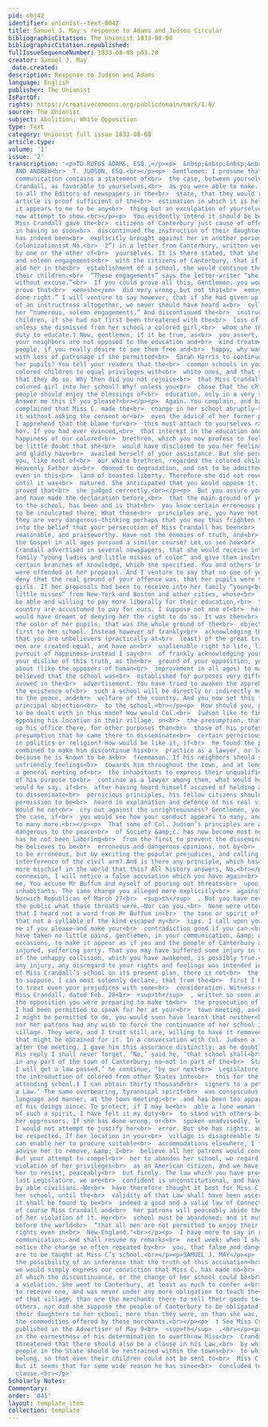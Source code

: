 ```yaml
---
pid: obj42
identifier: unionist--text-0042
title: Samuel J. May's response to Adams and Judson Circular
bibliographicCitation: The Unionist 1833-08-08
bibliographicCitation.republished: 
fullIssueSequenceNumber: 1833-08-08 p03.28
creator: Samuel J. May
_date.created: 
description: Response to Judson and Adams
language: English
publisher: The Unionist
IsPartOf: 
rights: https://creativecommons.org/publicdomain/mark/1.0/
source: The Unionist
subject: Abolition; White Opposition
type: Text
category: Unionist full issue 1833-08-08
article.type: 
volume: '1'
issue: '2'
transcription: '<p>TO RUFUS ADAMS, ESQ.,</p><p>  &nbsp;&nbsp;&nbsp;&nbsp;&nbsp;&nbsp;&nbsp;&nbsp;&nbsp;&nbsp;&nbsp;
  AND ANDREW<br>  T. JUDSON, ESQ.<br></p><p>  Gentlemen: I presume that the foregoing
  communication contains a statement of<br>  the case, between yourselves &amp; Miss
  Crandall, as favorable to yourselves,<br>  as you were able to make. The request
  to all the Editors of newspapers in the<br>  state, that they would republish the
  article is proof sufficient of the<br>  estimation in which it is held. Still, gentlemen,
  it appears to me to be any<br>  thing but an exculpation of yourselves. This I shall
  now attempt to show.<br></p><p>  You evidently intend it should be believed, that
  Miss Crandall gave the<br>  citizens of Canterbury just cause of offence, at first,
  in having so soon<br>  discontinued the instruction of their daughters. The charge
  has indeed been<br>  explicitly brought against her in another periodical (“the
  Colonizationist No.<br>  2”) in a letter from Canterbury, written very probably
  by one or the other of<br>  yourselves. It is there stated, that she “made numerous
  and solemn engagements<br>  with the citizens of Canterbury, that if they would
  aid her in the<br>  establishment of a school, she would continue the school for
  their children.<br>  “These engagements” says the letter-writer “she has violated
  without excuse.”<br>  If you could prove all this, Gentlemen, you would certainly
  prove that<br>  <em>she</em>  did very wrong, but not that<br>  <em>you</em>  have
  done right.” I will venture to say however, that if she had given up the<br>  office&nbsp;
  of an instructress altogether, we never should have heard a<br>  syllable about
  her “numerous, solemn engagements.” And discontinued the<br>  instruction of your
  children, if she had not first been threatened with the<br>  loss of your patronage,
  unless she dismissed from her school a colored girl,<br>  whom she thought it her
  duty to educate.† Now, gentlemen, if it be true, as<br>  you assert, that you and
  your neighbors are not opposed to the education and<br>  kind treatment of colored
  people, if you really desire to see them free and<br>  happy, why was Miss C. threatened
  with loss of patronage if she permitted<br>  Sarah Harris to continue as one of
  her pupils? You tell your readers that the<br>  common schools in your town admit
  colored children to equal privileges with<br>  white ones, and that you rejoice
  that they do so. Why then did you not rejoice<br>  that Miss Crandall admitted a
  colored girl into her school? Why! unless you<br>  chose that the children of colored
  people should enjoy the blessings of<br>  education, only in a very stinted measure?
  Answer me this if you please?<br></p><p>  Again. You complain, and have elsewhere
  complained that Miss C. made the<br>  change in her school abruptly—that she did
  it without asking the consent or<br>  even the advice of her former patrons.&nbsp;
  I apprehend that the blame for<br>  this must attach to yourselves rather than to
  her. If you had ever evinced,<br>  that interest in the education and freedom and
  happiness of our colored<br>  brethren, which you now profess to feel, there can
  be little doubt that she<br>  would have disclosed to you her feelings and her purposes;
  and gladly have<br>  availed herself of your assistance. But she perceived that
  you, like most of<br>  our white brethren, regarded the colored children of our
  Heavenly Father as<br>  doomed to degradation, and not to be admitted to equal privileges
  even in this<br>  land of boasted liberty. Therefore she did not reveal her plan
  until it was<br>  matured. She anticipated that you would oppose it. The event has
  proved that<br>  she judged correctly.<br></p><p>  But you assure your fellow-citizens,
  and have made the declaration before,<br>  that the main ground of your opposition
  to the school, has been and is that<br>  you know certain erroneous principles were
  to be inculcated there. What those<br>  principles are, you have not stated. You<br>  <em>assert</em>  that
  they are very dangerous—thinking perhaps that you may thus frighten the<br>  community
  into the belief that your persecution of Miss Crandall has been<br>  altogether
  reasonable, and praiseworthy. Have not the enemies of truth, and<br>  freedom, and
  the Gospel in all ages pursued a similar course? Let us see how<br>  you have proceeded.<br></p><p>  Miss
  Crandall advertised in several newspapers, that she would receive into<br>  her
  family “young ladies and little misses of color” and give them instruction<br>  in
  certain branches of knowledge, which she specified. You and others in the<br>  village
  were offended at her proposal. And I venture to say that no one of you<br>  will
  deny that the real ground of your offence was, that her pupils were to be<br>  colored
  girls. If her proposals had been to receive into her family “young<br>  ladies and
  little misses” from New-York and Boston and other cities, whose<br>  parents would
  be able and willing to pay more liberally for their education,<br>  than we in the
  country are accustomed to pay for ours. I suppose not one of<br>  her neighbors
  would have dreamt of denying her the right to do so. It was then<br>  without doubt
  the color of her pupils, that was the whole ground of the<br>  objection made at
  first to her school. Instead however of frankly<br>  acknowledging this—acknowledging
  that you are unbelievers (practically at<br>  least) of the great truth that all
  men are created equal, and have an<br>  unalienable right to life, liberty and the
  pursuit of happiness—instead I say<br>  of frankly acknowledging your unbelief or
  your dislike of this truth, as the<br>  ground of your opposition, you have gone
  about (like the opposers of human<br>  improvement in all ages) to make it generally
  believed that the school was<br>  established for purposes very different from those
  avowed in the<br>  advertisement. You have tried to awaken the apprehension that
  the existence of<br>  such a school will be directly or indirectly most dangerous
  to the peace, and<br>  welfare of the country. And you now set this forth as your
  principal objection<br>  to the school.<br></p><p>  How should you, gentlemen, like
  to be dealt with in this mode? How would Col.<br>  Judson like to find his neighbors
  opposing his location in their village, on<br>  the presumption, that he had set
  up his office there, for other purposes than<br>  those of his profession—on the
  presumption that he came there to disseminate<br>  certain pernicious doctrines
  in politics or religion? How would be like it, if<br>  he found the people of Canterbury
  combined to make him discontinue his<br>  practice as a lawyer, or leave the town,
  because he is known to be a<br>  freemason. If his neighbors should succeed in diffusing
  unfriendly feelings<br>  towards him throughout the town, and at length procured
  a general meeting of<br>  the inhabitants to express their unqualified disapprobation
  of his purpose to<br>  continue as a lawyer among them, what would he think, what
  would he say, if<br>  after having heard himself accused of holding and intending
  to disseminate<br>  pernicious principles, his fellow citizens should refuse his
  permission to be<br>  heard in explanation and defence of his real views and purposes?
  Would he not<br>  cry out against the unrighteousness? Gentlemen, you must reverse
  the case, if<br>  you would see how your conduct appears to many, and will appear
  to many more.<br></p><p>  That some of Col. Judson’s principles are actually bad,
  dangerous to the peace<br>  of Society &amp;c. has now become most notorious. For
  has he not been laboring<br>  from the first to prevent the dissemination of what
  he believes to be<br>  erroneous and dangerous opinions, not by<br>  <em>showing</em>  them
  to be erroneous, but by exciting the popular prejudices, and calling for<br>  the
  interference of the civil arm? And is there any principle, which has<br>  wrought
  more mischief in the world that this? All history answers, No.<br></p><p>  In this
  connexion, I will notice a false accusation which you have again<br>  brought against
  me. You accuse Mr Buffum and myself of pouring out threats<br>  upon the town and
  inhabitants. The same charge you alleged more explicitly<br>  against us in the
  Norwich Republican of March 27<br>  <sup>th</sup>  . But you have never informed
  the public what those threats were.—Nor can you.<br>  None were uttered. I now declare,
  that I heard not a word from Mr Buffum in<br>  the tone or spirit of threat; and
  that not a syllable of the kind escaped my<br>  lips. I call upon you to contradict
  me if you please—and make your<br>  contradiction good if you can.<br></p><p>  You
  have taken no little pains, gentlemen, in your communication, &amp; on<br>  other
  occasions, to make it appear as if you and the people of Canterbury are<br>  the
  injured, suffering party. That you may have suffered some injury in the<br>  course
  of the unhappy collision, which you have awakened, is possibly true.<br>  But that
  any injury, any disregard to your rights and feelings was intended in<br>  the establishment
  of Miss Crandall’s school on its present plan, there is not<br>  the slightest reason
  to suppose. I can most solemnly declare, that from the<br>  first I have been willing
  to treat even your prejudices with some<br>  consideration. Witness my letter to
  Miss Crandall, dated Feb. 28<br>  <sup>th</sup>  , written so soon as I heard of
  the opposition you were preparing to make to<br>  the prosecution of her plan. If
  I had been permitted to speak for her at your<br>  town meeting, as<br>  <em>she</em>  requested
  I might be permitted to do, you would soon have learnt that neither<br>  Miss C.
  nor her patrons had any wish to force the continuance of her school in<br>  your
  village. They were, and I trust still are, willing to have it removed to<br>  any<br>  <em>suitable</em>  place,
  that might be obtained for it. In a conversation with Col. Judson a few<br>  days
  after the meeting, I gave him this assurance distinctly; as he doubtless<br>  remembers.
  His reply I shall never forget. ‘No,’ said he, ‘that school shall<br>  not be located
  in any part of the town of Canterbury; no—not in part of the<br>  State of Connecticut.
  I will get a law passed,’ he continue, ‘by our next<br>  Legislature, prohibiting
  the introduction of colored from other States into<br>  this for the purpose of
  attending school.‡ I can obtain thirty thousand<br>  signers to a petition for such
  a Law.’ The same overbearing, tyrannical spirit<br>  was conspicuous in that gentleman’s
  language and manner, at the town meeting;<br>  and has been too apparent in many
  of his doings since. To protect, if I may be<br>  able a lone woman from the operations
  of such a spirit, I have felt it my duty<br>  to stand with others between her and
  her oppressors. If she has done wrong, or<br>  spoken unadvisedly, let her be rebuked.
  I would not attempt to justify her<br>  error. But she has rights, and they must
  be respected. If her location in your<br>  village is disagreeable to you, and you
  can enable her to procure suitable<br>  accommodations elsewhere, I for one should
  advise her to remove, &amp; I<br>  believe all her patrons would concur in the advice.
  But your attempt to compel<br>  her to abandon her school, we regard as a flagrant
  violation of her privileges<br>  as an American citizen, and we have therefore advised
  her to resist, peaceably<br>  but firmly. The law which you have procured from our
  last Legislature, we are<br>  confident is unconstitutional, and have been so advised
  by able civilians.—We<br>  have therefore thought it best for Miss C. to continue
  her school, until the<br>  validity of that Law shall have been ascertained. If
  it shall be found to be<br>  indeed a good and a valid law of Connecticut, then
  of course Miss Crandall and<br>  her patrons will peaceably abide the consequences
  of her violation of it. Her<br>  school must be abandoned; and it must then be acknowledged
  before the world<br>  “that all men are not permitted to enjoy their unalienable
  rights even in<br>  New-England."<br></p><p>  I have more to say in reply to your
  communication; and shall resume my remarks<br>  next week; when I shall particularly
  notice the charge so often repeated by<br>  you, that false and dangerous principles
  are to be taught at Miss C’s school.<br></p><p>SAMUEL J. MAY</p><p>  *To preclude
  the possibility of an inference that the truth of this accusation<br>  is admitted,
  we would simply express our conviction that Miss C. has made no<br>  engagements,
  of which the discontinuance, or the change of her school could be<br>  considered
  a violation. She went to Canterbury, at least as much to confer a<br>  favor as
  to receive one, and was never under any more obligation to teach the<br>  children
  of that village, than are the merchants there to sell their goods to<br>  her or
  others, nor did she suppose the people of Canterbury to be obligated to<br>  send
  their daughters to her school, more than they were, on than she was, to<br>  purchase
  the commodities offered by those merchants.<br></p><p>  † See Miss Crandall’s Letter
  published in the Advertiser of May 9<br>  <sup>th</sup>  .<br></p><p>  ‡ Col. Judson
  in the earnestness of his determination to overthrow Miss<br>  Crandall’s school,
  threatened that there should also be a clause in his Law,<br>  by which the colored
  people in the State should be restrained within the towns<br>  to which they now
  belong, so that even their children could not be sent to<br>  Miss C. for instruction.
  But it seems that for some wide reason he has since<br>  concluded to omit the proposed
  clause.<br></p>'
Scholarly Notes: 
Commentary: 
order: '041'
layout: template_item
collection: template
---
```

